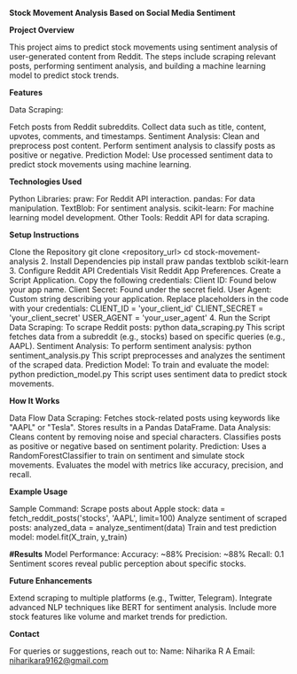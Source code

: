 **Stock Movement Analysis Based on Social Media Sentiment**

**Project Overview**

This project aims to predict stock movements using sentiment analysis of user-generated content from Reddit. 
The steps include scraping relevant posts, performing sentiment analysis, and building a machine learning model to predict stock trends.

**Features**

Data Scraping:

Fetch posts from Reddit subreddits.
Collect data such as title, content, upvotes, comments, and timestamps.
Sentiment Analysis:
Clean and preprocess post content.
Perform sentiment analysis to classify posts as positive or negative.
Prediction Model:
Use processed sentiment data to predict stock movements using machine learning.

**Technologies Used**

Python Libraries:
praw: For Reddit API interaction.
pandas: For data manipulation.
TextBlob: For sentiment analysis.
scikit-learn: For machine learning model development.
Other Tools:
Reddit API for data scraping.

**Setup Instructions**

Clone the Repository
git clone <repository_url>
cd stock-movement-analysis
2. Install Dependencies
pip install praw pandas textblob scikit-learn
3. Configure Reddit API Credentials
Visit Reddit App Preferences.
Create a Script Application.
Copy the following credentials:
Client ID: Found below your app name.
Client Secret: Found under the secret field.
User Agent: Custom string describing your application.
Replace placeholders in the code with your credentials:
CLIENT_ID = 'your_client_id'
CLIENT_SECRET = 'your_client_secret'
USER_AGENT = 'your_user_agent'
4. Run the Script
Data Scraping:
To scrape Reddit posts:
python data_scraping.py
This script fetches data from a subreddit (e.g., stocks) based on specific queries (e.g., AAPL).
Sentiment Analysis:
To perform sentiment analysis:
python sentiment_analysis.py
This script preprocesses and analyzes the sentiment of the scraped data.
Prediction Model:
To train and evaluate the model:
python prediction_model.py
This script uses sentiment data to predict stock movements.

**How It Works**

Data Flow
Data Scraping:
Fetches stock-related posts using keywords like "AAPL" or "Tesla".
Stores results in a Pandas DataFrame.
Data Analysis:
Cleans content by removing noise and special characters.
Classifies posts as positive or negative based on sentiment polarity.
Prediction:
Uses a RandomForestClassifier to train on sentiment and simulate stock movements.
Evaluates the model with metrics like accuracy, precision, and recall.

**Example Usage**

Sample Command:
Scrape posts about Apple stock:
data = fetch_reddit_posts('stocks', 'AAPL', limit=100)
Analyze sentiment of scraped posts:
analyzed_data = analyze_sentiment(data)
Train and test prediction model:
model.fit(X_train, y_train)

**#Results**
Model Performance:
Accuracy: ~88%
Precision: ~88%
Recall: 0.1
Sentiment scores reveal public perception about specific stocks.

**Future Enhancements**

Extend scraping to multiple platforms (e.g., Twitter, Telegram).
Integrate advanced NLP techniques like BERT for sentiment analysis.
Include more stock features like volume and market trends for prediction.

**Contact**

For queries or suggestions, reach out to:
Name: Niharika R A
Email: niharikara9162@gmail.com

